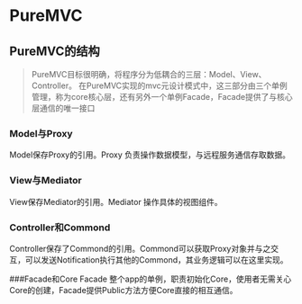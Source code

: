 # PureMVC
## PureMVC的结构 ##
> PureMVC目标很明确，将程序分为低耦合的三层：Model、View、Controller。
 在PureMVC实现的mvc元设计模式中，这三部分由三个单例管理，称为core核心层，还有另外一个单例Facade，Facade提供了与核心层通信的唯一接口
 
### Model与Proxy
Model保存Proxy的引用。Proxy 负责操作数据模型，与远程服务通信存取数据。
### View与Mediator
View保存Mediator的引用。Mediator 操作具体的视图组件。
### Controller和Commond
Controller保存了Commond的引用。Commond可以获取Proxy对象并与之交互，可以发送Notification执行其他的Commond，其业务逻辑可以在这里实现。

###Facade和Core
Facade 整个app的单例，职责初始化Core，使用者无需关心Core的创建，Facade提供Public方法方便Core直接的相互通信。
